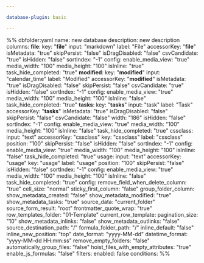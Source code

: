 ```yaml
---

database-plugin: basic

---
```


%% dbfolder:yaml
name: new database
description: new description
columns:
  __file__:
    key: "__file__"
    input: "markdown"
    label: "File"
    accessorKey: "__file__"
    isMetadata: "true"
    skipPersist: "false"
    isDragDisabled: "false"
    csvCandidate: "true"
    isHidden: "false"
    sortIndex: "-1"
    config:
      enable_media_view: "true"
      media_width: "100"
      media_height: "100"
      isInline: "true"
      task_hide_completed: "true"
  __modified__:
    key: "__modified__"
    input: "calendar_time"
    label: "Modified"
    accessorKey: "__modified__"
    isMetadata: "true"
    isDragDisabled: "false"
    skipPersist: "false"
    csvCandidate: "true"
    isHidden: "false"
    sortIndex: "-1"
    config:
      enable_media_view: "true"
      media_width: "100"
      media_height: "100"
      isInline: "false"
      task_hide_completed: "true"
  __tasks__:
    key: "__tasks__"
    input: "task"
    label: "Task"
    accessorKey: "__tasks__"
    isMetadata: "true"
    isDragDisabled: "false"
    skipPersist: "false"
    csvCandidate: "false"
    width: "186"
    isHidden: "false"
    sortIndex: "-1"
    config:
      enable_media_view: "true"
      media_width: "100"
      media_height: "100"
      isInline: "false"
      task_hide_completed: "true"
  cssclass:
    input: "text"
    accessorKey: "cssclass"
    key: "cssclass"
    label: "cssclass"
    position: "100"
    skipPersist: "false"
    isHidden: "false"
    sortIndex: "-1"
    config:
      enable_media_view: "true"
      media_width: "100"
      media_height: "100"
      isInline: "false"
      task_hide_completed: "true"
  usage:
    input: "text"
    accessorKey: "usage"
    key: "usage"
    label: "usage"
    position: "100"
    skipPersist: "false"
    isHidden: "false"
    sortIndex: "-1"
    config:
      enable_media_view: "true"
      media_width: "100"
      media_height: "100"
      isInline: "false"
      task_hide_completed: "true"
config:
  remove_field_when_delete_column: "true"
  cell_size: "normal"
  sticky_first_column: "false"
  group_folder_column: 
  show_metadata_created: "false"
  show_metadata_modified: "true"
  show_metadata_tasks: "true"
  source_data: "current_folder"
  source_form_result: "root"
  frontmatter_quote_wrap: "true"
  row_templates_folder: "01-Template"
  current_row_template: 
  pagination_size: "10"
  show_metadata_inlinks: "false"
  show_metadata_outlinks: "false"
  source_destination_path: "/"
  formula_folder_path: "/"
  inline_default: "false"
  inline_new_position: "top"
  date_format: "yyyy-MM-dd"
  datetime_format: "yyyy-MM-dd HH:mm:ss"
  remove_empty_folders: "false"
  automatically_group_files: "false"
  hoist_files_with_empty_attributes: "true"
  enable_js_formulas: "false"
filters:
  enabled: false
  conditions:
%%